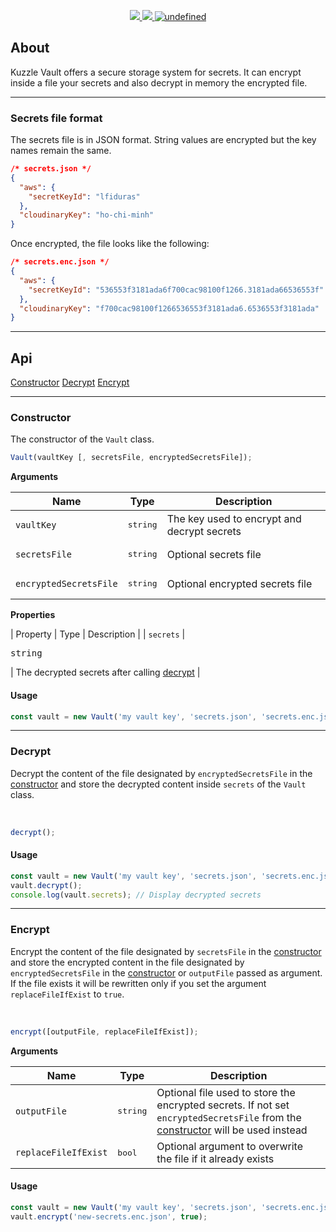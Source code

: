 <p align="center">
  <a href="https://travis-ci.org/kuzzleio/kuzzle-vault">
    <img src="https://travis-ci.org/kuzzleio/kuzzle-vault.svg?branch=master"/>
  </a>
  <a href="https://codecov.io/gh/kuzzleio/kuzzle-vault">
    <img src="https://codecov.io/gh/kuzzleio/kuzzle-vault/branch/master/graph/badge.svg" />
  </a>
  <a href="https://github.com/kuzzleio/kuzzle-vault/blob/master/LICENSE">
    <img alt="undefined" src="https://img.shields.io/github/license/kuzzleio/kuzzle-vault.svg?style=flat">
  </a>
</p>

## About

Kuzzle Vault offers a secure storage system for secrets. It can encrypt inside a file your secrets and also decrypt in memory the encrypted file.

___

### Secrets file format

The secrets file is in JSON format. String values are encrypted but the key names remain the same.

```json
/* secrets.json */
{
  "aws": {
    "secretKeyId": "lfiduras"
  },
  "cloudinaryKey": "ho-chi-minh"
}
```

Once encrypted, the file looks like the following:

```json
/* secrets.enc.json */
{
  "aws": {
    "secretKeyId": "536553f3181ada6f700cac98100f1266.3181ada66536553f"
  },
  "cloudinaryKey": "f700cac98100f1266536553f3181ada6.6536553f3181ada"
}
```

___

## Api

[Constructor](#constructor)
[Decrypt](#decrypt)
[Encrypt](#encrypt)

___

### Constructor

The constructor of the `Vault` class.

```js
Vault(vaultKey [, secretsFile, encryptedSecretsFile]);
```

**Arguments**

| Name | Type              | Description |
| -------- | ----------------- | ----------- |
| `vaultKey`  | <pre>string</pre> | The key used to encrypt and decrypt secrets   |
| `secretsFile`  | <pre>string</pre> | Optional secrets file   |
| `encryptedSecretsFile`  | <pre>string</pre> | Optional encrypted secrets file   |

**Properties**

| Property | Type | Description |
| `secrets` | <pre>string</pre> | The decrypted secrets after calling [decrypt](#decrypt) |

#### Usage

```js
const vault = new Vault('my vault key', 'secrets.json', 'secrets.enc.json');
```

___

### Decrypt

Decrypt the content of the file designated by `encryptedSecretsFile` in the [constructor](#constructor) and store the decrypted content inside `secrets` of the `Vault` class.

<br/>

```js
decrypt();
```


#### Usage

```js
const vault = new Vault('my vault key', 'secrets.json', 'secrets.enc.json');
vault.decrypt();
console.log(vault.secrets); // Display decrypted secrets
```

___

### Encrypt

Encrypt the content of the file designated by `secretsFile` in the [constructor](#constructor) and store the encrypted content in the file designated by `encryptedSecretsFile` in the [constructor](#constructor) or `outputFile` passed as argument. If the file exists it will be rewritten only if you set the argument `replaceFileIfExist` to `true`.

<br/>

```js
encrypt([outputFile, replaceFileIfExist]);
```

**Arguments**

| Name | Type              | Description |
| -------- | ----------------- | ----------- |
| `outputFile`  | <pre>string</pre> | Optional file used to store the encrypted secrets. If not set `encryptedSecretsFile` from the [constructor](#constructor) will be used instead |
| `replaceFileIfExist`  | <pre>bool</pre> | Optional argument to overwrite the file if it already exists |


#### Usage

```js
const vault = new Vault('my vault key', 'secrets.json', 'secrets.enc.json');
vault.encrypt('new-secrets.enc.json', true);
```
